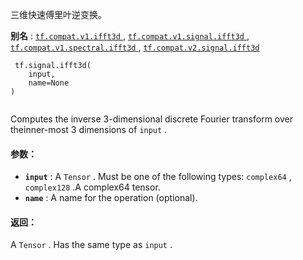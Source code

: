 三维快速傅里叶逆变换。

**别名** : [ `tf.compat.v1.ifft3d` ](/api_docs/python/tf/signal/ifft3d), [ `tf.compat.v1.signal.ifft3d` ](/api_docs/python/tf/signal/ifft3d), [ `tf.compat.v1.spectral.ifft3d` ](/api_docs/python/tf/signal/ifft3d), [ `tf.compat.v2.signal.ifft3d` ](/api_docs/python/tf/signal/ifft3d)

```
 tf.signal.ifft3d(
    input,
    name=None
)
 
```

Computes the inverse 3-dimensional discrete Fourier transform over theinner-most 3 dimensions of  `input` .

#### 参数：
- **`input`** : A  `Tensor` . Must be one of the following types:  `complex64` ,  `complex128` .A complex64 tensor.
- **`name`** : A name for the operation (optional).


#### 返回：
A  `Tensor` . Has the same type as  `input` .

